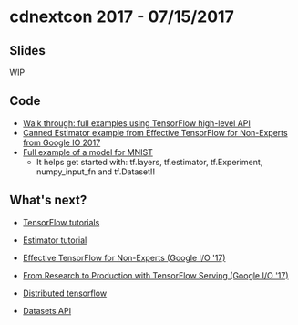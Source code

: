 # cdnextcon 2017 - 07/15/2017

## Slides

WIP

## Code

* [Walk through: full examples using TensorFlow high-level API](https://goo.gl/DBeUkN)
* [Canned Estimator example from Effective TensorFlow for Non-Experts from Google IO 2017](https://goo.gl/0OgXiL)
* [Full example of a model for MNIST](../../code_samples/MNIST_Estimators/full_example.py)
   * It helps get started with: tf.layers, tf.estimator, tf.Experiment, numpy_input_fn and tf.Dataset!!
   
## What's next?

* [TensorFlow tutorials](https://www.tensorflow.org/tutorials)

* [Estimator tutorial](https://www.tensorflow.org/extend/estimators)

* [Effective TensorFlow for Non-Experts (Google I/O '17)](https://www.youtube.com/watch?v=5DknTFbcGVM)

* [From Research to Production with TensorFlow Serving (Google I/O '17)](https://www.youtube.com/watch?v=sqYdlSF0BI8)

* [Distributed tensorflow](https://www.tensorflow.org/deploy/distributed)

* [Datasets API]()

